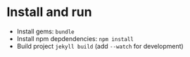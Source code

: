 # Install and run

* Install gems: `bundle`
* Install npm depdendencies: `npm install`
* Build project `jekyll build` (add `--watch` for development)
